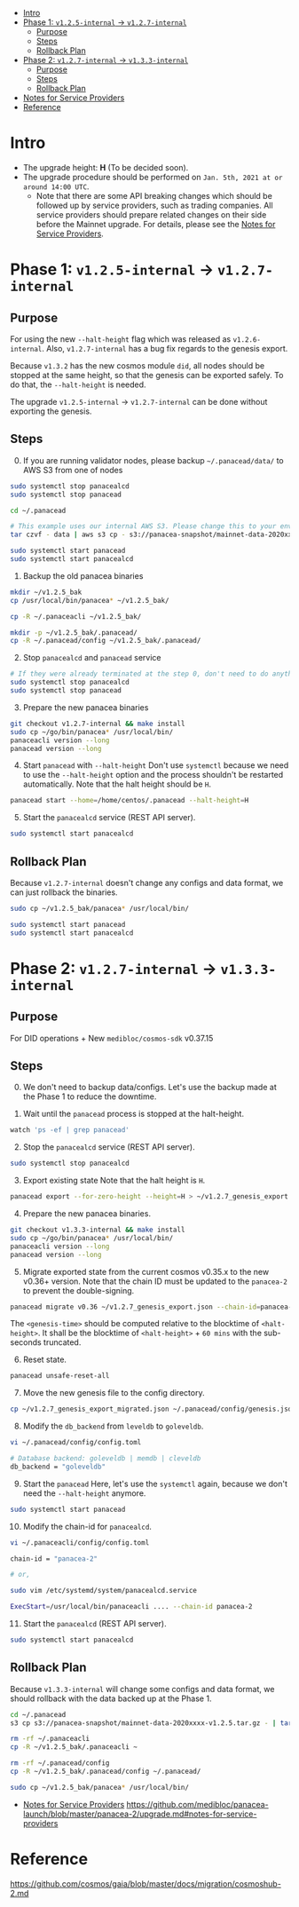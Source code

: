 - [Intro](#intro)
- [Phase 1: `v1.2.5-internal` -> `v1.2.7-internal`](#phase-1-v125-internal---v127-internal)
  * [Purpose](#purpose)
  * [Steps](#steps)
  * [Rollback Plan](#rollback-plan)
- [Phase 2: `v1.2.7-internal` -> `v1.3.3-internal`](#phase-2-v127-internal---v133-internal)
  * [Purpose](#purpose-1)
  * [Steps](#steps-1)
  * [Rollback Plan](#rollback-plan-1)
- [Notes for Service Providers](#notes-for-service-providers)
- [Reference](#reference)


# Intro

- The upgrade height: **H** (To be decided soon).
- The upgrade procedure should be performed on `Jan. 5th, 2021 at or around 14:00 UTC`.
    - Note that there are some API breaking changes which should be followed up by service providers, such as trading companies. All service providers should prepare related changes on their side before the Mainnet upgrade. For details, please see the [Notes for Service Providers](#notes-for-service-providers).

# Phase 1: `v1.2.5-internal` -> `v1.2.7-internal`

## Purpose

For using the new `--halt-height` flag which was released as `v1.2.6-internal`. Also, `v1.2.7-internal` has a bug fix regards to the genesis export.

Because `v1.3.2` has the new cosmos module `did`, all nodes should be stopped at the same height, so that the genesis can be exported safely. To do that, the `--halt-height` is needed.

The upgrade `v1.2.5-internal` -> `v1.2.7-internal` can be done without exporting the genesis.

## Steps

0. If you are running validator nodes, please backup `~/.panacead/data/` to AWS S3 from one of nodes
```bash
sudo systemctl stop panacealcd
sudo systemctl stop panacead

cd ~/.panacead

# This example uses our internal AWS S3. Please change this to your environment.
tar czvf - data | aws s3 cp - s3://panacea-snapshot/mainnet-data-2020xxxx-v1.2.5.tar.gz

sudo systemctl start panacead
sudo systemctl start panacealcd
```

1. Backup the old panacea binaries
```bash
mkdir ~/v1.2.5_bak
cp /usr/local/bin/panacea* ~/v1.2.5_bak/

cp -R ~/.panaceacli ~/v1.2.5_bak/

mkdir -p ~/v1.2.5_bak/.panacead/
cp -R ~/.panacead/config ~/v1.2.5_bak/.panacead/
```

2. Stop `panacealcd` and `panacead` service
```bash
# If they were already terminated at the step 0, don't need to do anything.
sudo systemctl stop panacealcd
sudo systemctl stop panacead
```

3. Prepare the new panacea binaries
```bash
git checkout v1.2.7-internal && make install
sudo cp ~/go/bin/panacea* /usr/local/bin/
panaceacli version --long
panacead version --long
```

4. Start `panacead` with `--halt-height`
Don't use `systemctl` because we need to use the `--halt-height` option and the process shouldn't be restarted automatically.
Note that the halt height should be `H`.
```bash
panacead start --home=/home/centos/.panacead --halt-height=H
```

5. Start the `panacealcd` service (REST API server).
```bash
sudo systemctl start panacealcd
```

## Rollback Plan

Because `v1.2.7-internal` doesn't change any configs and data format, we can just rollback the binaries.

```bash
sudo cp ~/v1.2.5_bak/panacea* /usr/local/bin/

sudo systemctl start panacead
sudo systemctl start panacealcd
```


# Phase 2: `v1.2.7-internal` -> `v1.3.3-internal`

## Purpose

For DID operations + New `medibloc/cosmos-sdk` v0.37.15

## Steps

0. We don't need to backup data/configs. Let's use the backup made at the Phase 1 to reduce the downtime.

1. Wait until the `panacead` process is stopped at the halt-height.
```bash
watch 'ps -ef | grep panacead'
```

2. Stop the `panacealcd` service (REST API server).
```bash
sudo systemctl stop panacealcd
```

3. Export existing state
Note that the halt height is `H`.
```bash
panacead export --for-zero-height --height=H > ~/v1.2.7_genesis_export.json
```

4. Prepare the new panacea binaries.
```bash
git checkout v1.3.3-internal && make install
sudo cp ~/go/bin/panacea* /usr/local/bin/
panaceacli version --long
panacead version --long
```

5. Migrate exported state from the current cosmos v0.35.x to the new v0.36+ version.
Note that the chain ID must be updated to the `panacea-2` to prevent the double-signing.
```bash
panacead migrate v0.36 ~/v1.2.7_genesis_export.json --chain-id=panacea-2 --genesis-time=<genesis-time> > ~/v1.2.7_genesis_export_migrated.json
```

The `<genesis-time>` should be computed relative to the blocktime of `<halt-height>`. It shall be the blocktime of `<halt-height>` + `60 mins` with the sub-seconds truncated.

6. Reset state.
```bash
panacead unsafe-reset-all
```

7. Move the new genesis file to the config directory.
```bash
cp ~/v1.2.7_genesis_export_migrated.json ~/.panacead/config/genesis.json
```

8. Modify the `db_backend` from `leveldb` to `goleveldb`.
```bash
vi ~/.panacead/config/config.toml

# Database backend: goleveldb | memdb | cleveldb
db_backend = "goleveldb"
```

9. Start the `panacead`
Here, let's use the `systemctl` again, because we don't need the `--halt-height` anymore.
```bash
sudo systemctl start panacead
```

10. Modify the chain-id for `panacealcd`.
```bash
vi ~/.panaceacli/config/config.toml

chain-id = "panacea-2"

# or,

sudo vim /etc/systemd/system/panacealcd.service

ExecStart=/usr/local/bin/panaceacli .... --chain-id panacea-2
```

11. Start the `panacealcd` (REST API server).

```bash
sudo systemctl start panacealcd
```

## Rollback Plan

Because `v1.3.3-internal` will change some configs and data format, we should rollback with the data backed up at the Phase 1.
```bash
cd ~/.panacead
s3 cp s3://panacea-snapshot/mainnet-data-2020xxxx-v1.2.5.tar.gz - | tar -xzv

rm -rf ~/.panaceacli
cp -R ~/v1.2.5_bak/.panaceacli ~

rm -rf ~/.panacead/config
cp -R ~/v1.2.5_bak/.panacead/config ~/.panacead/

sudo cp ~/v1.2.5_bak/panacea* /usr/local/bin/
```

- [Notes for Service Providers](#notes-for-service-providers)
https://github.com/medibloc/panacea-launch/blob/master/panacea-2/upgrade.md#notes-for-service-providers

# Reference
https://github.com/cosmos/gaia/blob/master/docs/migration/cosmoshub-2.md
